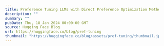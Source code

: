 ```yaml
---
title: Preference Tuning LLMs with Direct Preference Optimization Methods
description: ""
summary: ""
pubDate: Thu, 18 Jan 2024 00:00:00 GMT
source: Hugging Face Blog
url: https://huggingface.co/blog/pref-tuning
thumbnail: "https://huggingface.co/blog/assets/pref-tuning/thumbnail.jpg"
---
```



